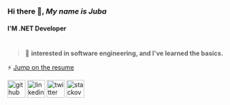 ### Hi there 👋, *My name is Juba*
#### I'M .NET Developer
#

> 🌱 **interested in software engineering, and I've learned the basics.**

⚡ [Jump on the resume](https://github.com/juba97/Resume)
  

[<img src='https://cdn2.iconfinder.com/data/icons/social-icons-33/128/Github-512.png' alt='github' height='40'>](https://github.com/Juba97)  [<img src='https://icons.veryicon.com/png/Internet%20%26%20Web/Simple%201/linkedin.png' alt='linkedin' height='40'>](https://www.linkedin.com/in/juba-koguashvili-0a2108a8/)  [<img src='https://seeklogo.com/images/T/twitter-logo-A84FE9258E-seeklogo.com.png' alt='twitter' height='40'>](https://twitter.com/jubakoguashvili)  [<img src='https://apifriends.com/wp-content/uploads/2018/04/stack-overflow-orange.png' alt='stackoverflow' height='40'>](https://stackoverflow.com/users/14513605/juba-koguashvili)  

  
 
  
 
